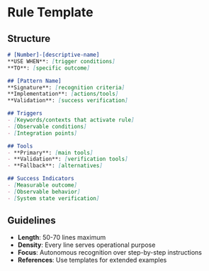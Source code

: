 <!-- FILE_MAP_BEGIN 
<!--
{"file_metadata":{"title":"Rule Template","description":"This document provides a structured template for defining operational rules including their triggers, tools, success indicators, and guidelines for effective rule creation.","last_updated":"2025-07-31","type":"documentation"},"ai_instructions":"Analyze the document by focusing on its hierarchical structure and content themes. Identify major sections based on headings and group related subsections logically. Extract key elements such as code blocks and lists that define the template's components. Ensure line numbers are accurate and sections do not overlap. Provide a clear, navigable map that aids understanding of the rule template structure and usage guidelines.","sections":[{"name":"Introduction and Structure Overview","description":"Introduces the Rule Template and presents the overall structure with a markdown code block illustrating the template format.","line_start":7,"line_end":18},{"name":"Rule Template Main Sections","description":"Details the main components of the rule template including Pattern Name, Triggers, Tools, and Success Indicators with their respective descriptions and lists.","line_start":19,"line_end":35},{"name":"Guidelines for Rule Creation","description":"Provides operational guidelines on length, density, focus, and references to ensure effective and autonomous rule definitions.","line_start":36,"line_end":43}],"key_elements":[{"name":"Markdown Code Block of Rule Template Structure","description":"A markdown formatted code block illustrating the overall structure of the rule template including placeholders and key sections.","line":10},{"name":"Pattern Name Section","description":"Defines the signature, implementation, and validation criteria for the rule pattern, essential for recognition and execution.","line":15},{"name":"Triggers List","description":"A bulleted list specifying keywords, observable conditions, and integration points that activate the rule.","line":20},{"name":"Tools List","description":"A categorized list of primary, validation, and fallback tools used in the rule implementation.","line":25},{"name":"Success Indicators List","description":"A bulleted list describing measurable outcomes, observable behaviors, and system state verifications to confirm rule success.","line":30},{"name":"Guidelines List","description":"A set of bullet points outlining best practices for rule length, density, focus, and referencing templates for examples.","line":37}]}
-->
<!-- FILE_MAP_END -->

# Rule Template

## Structure
```markdown
# [Number]-[descriptive-name]
**USE WHEN**: [trigger conditions]
**TO**: [specific outcome]

## [Pattern Name]
**Signature**: [recognition criteria]
**Implementation**: [actions/tools]
**Validation**: [success verification]

## Triggers
- [Keywords/contexts that activate rule]
- [Observable conditions]
- [Integration points]

## Tools
- **Primary**: [main tools]
- **Validation**: [verification tools]
- **Fallback**: [alternatives]

## Success Indicators
- [Measurable outcome]
- [Observable behavior]
- [System state verification]
```

## Guidelines
- **Length**: 50-70 lines maximum
- **Density**: Every line serves operational purpose
- **Focus**: Autonomous recognition over step-by-step instructions
- **References**: Use templates for extended examples
